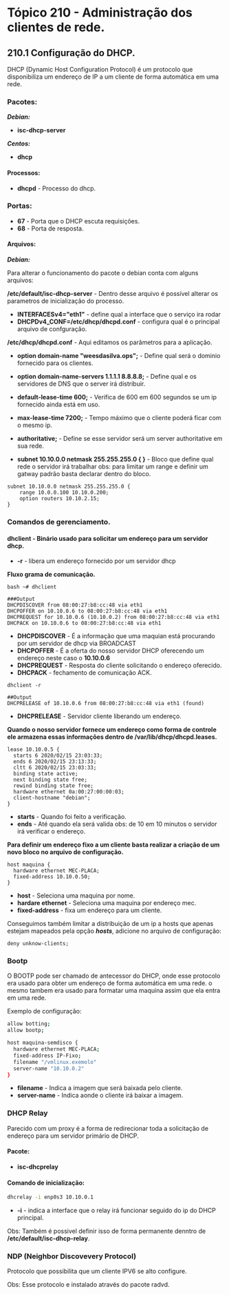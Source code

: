 # Tópico 210 - Administração dos clientes de rede.

## 210.1 Configuração do DHCP.

DHCP (Dynamic Host Configuration Protocol) é um protocolo que disponibiliza um endereço de IP a um cliente de forma automática em uma rede.

### Pacotes:

***Debian:***
* **isc-dhcp-server**

***Centos:***
* **dhcp**

#### Processos:
* **dhcpd** - Processo do dhcp.


### Portas:

* **67** - Porta que o DHCP escuta requisições.
* **68** - Porta de resposta.

#### Arquivos:

***Debian:***

Para alterar o funcionamento do pacote o debian conta com alguns arquivos:

**/etc/default/isc-dhcp-server** - Dentro desse arquivo é possível alterar os parametros de inicialização do processo.
* **INTERFACESv4="eth1"** - define qual a interface que o serviço ira rodar
* **DHCPDv4_CONF=/etc/dhcp/dhcpd.conf** - configura qual é o principal arquivo de confguração.

**/etc/dhcp/dhcpd.conf** - Aqui editamos os parâmetros para a aplicação.

* **option domain-name "weesdasilva.ops";** - Define qual será o dominio fornecido para os clientes.
* **option domain-name-servers 1.1.1.1 8.8.8.8;** - Define qual e os servidores de DNS que o server irá distribuir.
* **default-lease-time 600;** - Verifica de 600 em 600 segundos se um ip fornecido ainda está em uso.
* **max-lease-time 7200;** - Tempo máximo que o cliente poderá ficar com o mesmo ip.
* **authoritative;** - Define se esse servidor será um server authoritative em sua rede.

* **subnet 10.10.0.0 netmask 255.255.255.0 { }** - Bloco que define qual rede o servidor irá trabalhar obs: para limitar um range e definir um gatway padrão basta declarar dentro do bloco.
```
subnet 10.10.0.0 netmask 255.255.255.0 {
    range 10.0.0.100 10.10.0.200;
    option routers 10.10.2.15;
}
```

### Comandos de gerenciamento.

#### **dhclient** - Binário usado para solicitar um endereço para um servidor dhcp.

* **-r** - libera um endereço fornecido por um servidor dhcp

**Fluxo grama de comunicação.**

```
bash ~# dhclient

###Output
DHCPDISCOVER from 08:00:27:b8:cc:48 via eth1
DHCPOFFER on 10.10.0.6 to 08:00:27:b8:cc:48 via eth1
DHCPREQUEST for 10.10.0.6 (10.10.0.2) from 08:00:27:b8:cc:48 via eth1
DHCPACK on 10.10.0.6 to 08:00:27:b8:cc:48 via eth1
```

* **DHCPDISCOVER** - É a informação que uma maquian está procurando por um servidor de dhcp via BROADCAST
* **DHCPOFFER** - É a oferta do nosso servidor DHCP oferecendo um endereço neste caso o **10.10.0.6**
* **DHCPREQUEST** - Resposta do cliente solicitando o endereço oferecido.
* **DHCPACK**  - fechamento de comunicação ACK.

```
dhclient -r

##Output
DHCPRELEASE of 10.10.0.6 from 08:00:27:b8:cc:48 via eth1 (found)
```
* **DHCPRELEASE** - Servidor cliente liberando um endereço.

**Quando o nosso servidor fornece um endereço como forma de controle ele armazena essas informações dentro de /var/lib/dhcp/dhcpd.leases.**

```
lease 10.10.0.5 {
  starts 6 2020/02/15 23:03:33;
  ends 6 2020/02/15 23:13:33;
  cltt 6 2020/02/15 23:03:33;
  binding state active;
  next binding state free;
  rewind binding state free;
  hardware ethernet 0a:00:27:00:00:03;
  client-hostname "debian";
}
```

* **starts** - Quando foi feito a verificação.
* **ends** - Até quando ela será valida obs: de 10 em 10 minutos o servidor irá verificar o endereço.

**Para definir um endereço fixo a um cliente basta realizar a criação de um novo bloco no arquivo de configuração.**

```
host maquina {
  hardware ethernet MEC-PLACA;
  fixed-address 10.10.0.50;
}
```

* **host** - Seleciona uma maquina por nome.
* **hardare ethernet** - Seleciona uma maquina por endereço mec.
* **fixed-address** - fixa um endereço para um cliente.

Conseguimos também limitar a distribuição de um ip a hosts que apenas estejam mapeados pela opção ***hosts***, adicione no arquivo de configuração:

```
deny unknow-clients;
```

### Bootp

O BOOTP pode ser chamado de antecessor do DHCP, onde esse protocolo era usado para obter um endereço de forma automática em uma rede. o mesmo tambem era usado para formatar uma maquina assim que ela entra em uma rede.

Exemplo de configuração:

```bash
allow botting;
allow bootp;

host maquina-semdisco {
  hardware ethernet MEC-PLACA;
  fixed-address IP-Fixo;
  filename "/vmlinux.exemolo"
  server-name "10.10.0.2"
}
```

* **filename** - Indica a imagem que será baixada pelo cliente.
* **server-name** - Indica aonde o cliente irá baixar a imagem.

### DHCP Relay

 Parecido com um proxy é a forma de redirecionar toda a solicitação de endereço para um servidor primário de DHCP.

#### Pacote:
 * **isc-dhcprelay**

#### Comando de inicialização:

```bash
dhcrelay -i enp0s3 10.10.0.1
```
* **-i** - indica a interface que o relay irá funcionar seguido do ip do DHCP principal.

Obs: Também é possivel definir isso de forma permanente denntro de **/etc/default/isc-dhcp-relay**.

### NDP (Neighbor Discovevery Protocol)

Protocolo que possibilita que um cliente IPV6 se alto configure.

Obs: Esse protocolo e instalado através do pacote radvd.
